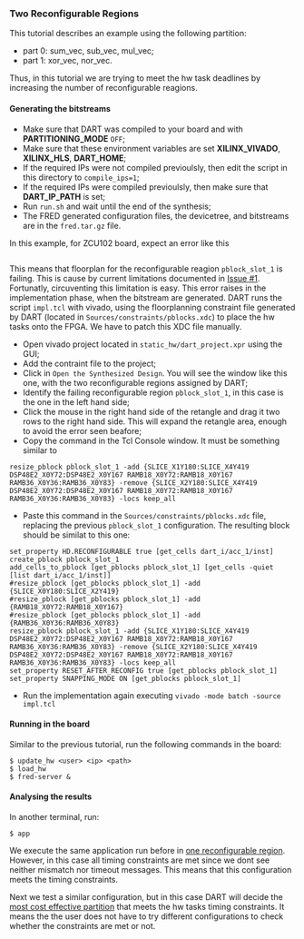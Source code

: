 
### Two Reconfigurable Regions

This tutorial describes an example using the following partition:
- part 0: sum_vec, sub_vec, mul_vec;
- part 1: xor_vec, nor_vec.

Thus, in this tutorial we are trying to meet the hw task deadlines by increasing the number of reconfigurable reagions.

#### Generating the bitstreams

- Make sure that DART was compiled to your board and with **PARTITIONING_MODE** `OFF`;
- Make sure that these environment variables are set **XILINX_VIVADO**, **XILINX_HLS**, **DART_HOME**;
- If the required IPs were not compiled previoulsly, then edit the script in this directory to `compile_ips=1`;
- If the required IPs were compiled previoulsly, then make sure that **DART_IP_PATH** is set;
- Run `run.sh` and wait until the end of the synthesis;
- The FRED generated configuration files, the devicetree, and bitstreams are in the `fred.tar.gz` file.

In this example, for ZCU102 board, expect an error like this

```
```

This means that floorplan for the reconfigurable reagion `pblock_slot_1` is failing. This is cause by current limitations documented in [Issue #1](). Fortunatly, circuventing this limitation is easy. This error raises in the implementation phase, when the bitstream are generated. DART runs the script `impl.tcl` with vivado, using the floorplanning constraint file generated by DART (located in `Sources/constraints/pblocks.xdc`) to place the hw tasks onto the FPGA. We have to patch this XDC file manually. 

- Open vivado project located in `static_hw/dart_project.xpr` using the GUI;
- Add the contraint file to the project;
- Click in `Open the Synthesized Design`. You will see the window like this one, with the two reconfigurable regions assigned by DART;
- Identify the failing reconfigurable region `pblock_slot_1`, in this case is the one in the left hand side;
- Click the mouse in the right hand side of the retangle and drag it two rows to the right hand side. This will expand the retangle area, enough to avoid the error seen beafore;
- Copy the command in the Tcl Console window. It must be something similar to 
```
resize_pblock pblock_slot_1 -add {SLICE_X1Y180:SLICE_X4Y419 DSP48E2_X0Y72:DSP48E2_X0Y167 RAMB18_X0Y72:RAMB18_X0Y167 RAMB36_X0Y36:RAMB36_X0Y83} -remove {SLICE_X2Y180:SLICE_X4Y419 DSP48E2_X0Y72:DSP48E2_X0Y167 RAMB18_X0Y72:RAMB18_X0Y167 RAMB36_X0Y36:RAMB36_X0Y83} -locs keep_all
```
- Paste this command in the `Sources/constraints/pblocks.xdc` file, replacing the previous `pblock_slot_1` configuration. The resulting block should be similat to this one:

```
set_property HD.RECONFIGURABLE true [get_cells dart_i/acc_1/inst]
create_pblock pblock_slot_1
add_cells_to_pblock [get_pblocks pblock_slot_1] [get_cells -quiet [list dart_i/acc_1/inst]]
#resize_pblock [get_pblocks pblock_slot_1] -add {SLICE_X0Y180:SLICE_X2Y419}
#resize_pblock [get_pblocks pblock_slot_1] -add {RAMB18_X0Y72:RAMB18_X0Y167}
#resize_pblock [get_pblocks pblock_slot_1] -add {RAMB36_X0Y36:RAMB36_X0Y83}
resize_pblock pblock_slot_1 -add {SLICE_X1Y180:SLICE_X4Y419 DSP48E2_X0Y72:DSP48E2_X0Y167 RAMB18_X0Y72:RAMB18_X0Y167 RAMB36_X0Y36:RAMB36_X0Y83} -remove {SLICE_X2Y180:SLICE_X4Y419 DSP48E2_X0Y72:DSP48E2_X0Y167 RAMB18_X0Y72:RAMB18_X0Y167 RAMB36_X0Y36:RAMB36_X0Y83} -locs keep_all
set_property RESET_AFTER_RECONFIG true [get_pblocks pblock_slot_1]
set_property SNAPPING_MODE ON [get_pblocks pblock_slot_1]
```
- Run the implementation again executing `vivado -mode batch -source impl.tcl`

#### Running in the board

Similar to the previous tutorial, run the following commands in the board:

```
$ update_hw <user> <ip> <path>
$ load_hw
$ fred-server &
```

#### Analysing the results

In another terminal, run:

```
$ app
```

We execute the same application run before in [one reconfigurable region](../2rr/readme.md). However, in this case all timing constraints are met since we dont see neither mismatch nor timeout messages. This means that this configuration meets the timing constraints. 

Next we test a similar configuration, but in this case DART will decide the [most cost effective partition](../part/readme.md) that meets the hw tasks timing constraints. It means the the user does not have to try different configurations to check whether the constraints are met or not.
